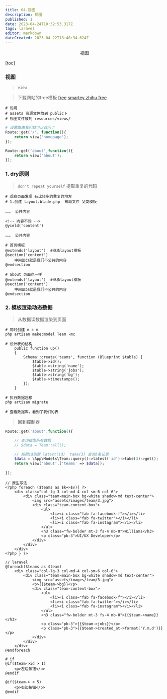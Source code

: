 ```yaml
---
title: 04.视图
description: 视图
published: 1
date: 2023-04-24T10:32:53.317Z
tags: laravel
editor: markdown
dateCreated: 2023-04-22T18:40:34.624Z
---
```


<center>视图</center>





[toc]





### 视图

> `view `

> 下载网站的free模板  [free](https://www.pgtemplates.com/) [smartey ](https://www.smarteyeapps.com/)[zhihu ](https://zhuanlan.zhihu.com/p/362604608)[free](https://www.free-css.com/)

```shell
# 说明 
# assets 资源文件放到 public下
# 视图文件放到 resources/views/
```

```php
# 设置路由我们就可以访问了
Route::get('/', function(){  
    return view('homepage');
});

Route::get('about',function(){
    return view('about');
});
```





### 1. dry原则

> `don't repeat yourself`  提取重复的代码

```shell
# 观察页面发现 有比较多的重复的地方
# 1.创建 layout.blade.php  布局文件 父类模板

。。。 公共内容

<!-- 内容不同 -->
@yield('content')

。。。 公共内容
```

```shell
# 首页模板
@extends('layout')  #继承layout模板
@section('content')
	中间部分就是我们不公共的内容
@endsection
```

```shell
# about 页面也一样
@extends('layout')  #继承layout模板
@section('content')
	中间部分就是我们不公共的内容
@endsection
```



### 2. 模板渲染动态数据

> 从数据读数据渲染到页面

```shell
# 同时创建 m c m 
php artisan make:model Team -mc

# 设计表的结构
    public function up()
    {
        Schema::create('teams', function (Blueprint $table) {
            $table->id();
            $table->string('name');
            $table->string('jobs');
            $table->string('bg');
            $table->timestamps();
        });
    }

# 执行数据迁移
php artisan migrate

# 查看数据库，看到了我们的表
```

> 回到控制器

```php
Route::get('about',function(){

    // 查询模型所有数据
    // $data = Team::all();

    // 按照id倒叙 latest(id)  take(3) 查询3条记录
    $data = \App\Models\Team::query()->latest('id')->take(3)->get();
    return view('about',['teams' => $data]);
    
});
```

```php+html
// 原生写法
<?php foreach ($teams as $k=>$v){ ?>
    <div class="col-lg-3 col-md-4 col-sm-6 col-6">
        <div class="team-main-box bg-white shadow-md text-center">
            <img src="assets/images/team/3.jpg">
            <div class="team-content-box">
                <ul>
                    <li><i class="fab fa-facebook-f"></i></li>
                    <li><i class="fab fa-twitter"></i></li>
                    <li><i class="fab fa-instagram"></i></li>
                </ul>
                <h3 class="fw-bolder mt-3 fs-4 mb-0">Williams</h3>
                <p class="pb-3">UI/UX Developer</p>
            </div>
        </div>
    </div>
<?php } ?>
```

```php+HTML
// laravel
@foreach($teams as $team)
    <div class="col-lg-3 col-md-4 col-sm-6 col-6">
        <div class="team-main-box bg-white shadow-md text-center">
            <img src="assets/images/team/3.jpg">
            <p>{{$team->bg}}</p>
            <div class="team-content-box">
                <ul>
                    <li><i class="fab fa-facebook-f"></i></li>
                    <li><i class="fab fa-twitter"></i></li>
                    <li><i class="fab fa-instagram"></i></li>
                </ul>
                <h3 class="fw-bolder mt-3 fs-4 mb-0">{{$team->name}}</h3>
                <p class="pb-3">{{$team->jobs}}</p>
                <p class="pb-3">{{$team->created_at->format('Y.m.d')}}</p>
            </div>
        </div>
    </div>
@endforeach
```

```php+HTML
# if 
@if($team->id > 1)
    <p>左边按钮</p>
@endif

@if($team-> < 5)
    <p>右边按钮</p>
@endif
```























